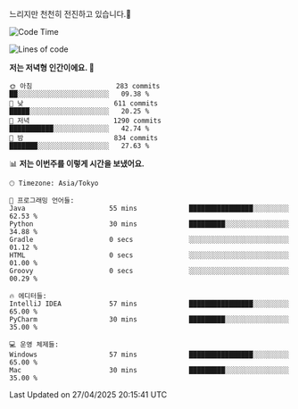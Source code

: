 느리지만 천천히 전진하고 있습니다.🐢

<!--START_SECTION:waka-->
![Code Time](http://img.shields.io/badge/Code%20Time-1%2C578%20hrs%2019%20mins-blue)

![Lines of code](https://img.shields.io/badge/%EC%A0%80%EB%8A%94%20%EC%97%AC%ED%83%9C%EA%B9%8C%EC%A7%80%20-918.6%20thousand%20%EC%A4%84%EC%9D%98%20%EC%BD%94%EB%93%9C%EB%A5%BC%20%EC%9E%91%EC%84%B1%ED%96%88%EC%96%B4%EC%9A%94.-blue)

**저는 저녁형 인간이에요. 🦉** 

```text
🌞 아침                     283 commits         ██░░░░░░░░░░░░░░░░░░░░░░░   09.38 % 
🌆 낮　                     611 commits         █████░░░░░░░░░░░░░░░░░░░░   20.25 % 
🌃 저녁                     1290 commits        ███████████░░░░░░░░░░░░░░   42.74 % 
🌙 밤　                     834 commits         ███████░░░░░░░░░░░░░░░░░░   27.63 % 
```


📊 **저는 이번주를 이렇게 시간을 보냈어요.** 

```text
🕑︎ Timezone: Asia/Tokyo

💬 프로그래밍 언어들: 
Java                     55 mins             ████████████████░░░░░░░░░   62.53 % 
Python                   30 mins             █████████░░░░░░░░░░░░░░░░   34.88 % 
Gradle                   0 secs              ░░░░░░░░░░░░░░░░░░░░░░░░░   01.12 % 
HTML                     0 secs              ░░░░░░░░░░░░░░░░░░░░░░░░░   01.00 % 
Groovy                   0 secs              ░░░░░░░░░░░░░░░░░░░░░░░░░   00.29 % 

🔥 에디터들: 
IntelliJ IDEA            57 mins             ████████████████░░░░░░░░░   65.00 % 
PyCharm                  30 mins             █████████░░░░░░░░░░░░░░░░   35.00 % 

💻 운영 체제들: 
Windows                  57 mins             ████████████████░░░░░░░░░   65.00 % 
Mac                      30 mins             █████████░░░░░░░░░░░░░░░░   35.00 % 
```


 Last Updated on 27/04/2025 20:15:41 UTC
<!--END_SECTION:waka-->
